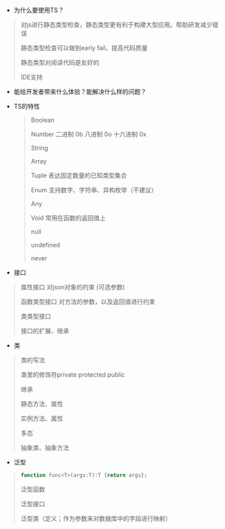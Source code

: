 + 为什么要使用TS？

> 对js进行静态类型检查，静态类型更有利于构建大型应用。帮助研发减少错误
>
> 静态类型检查可以做到early fail，提高代码质量
>
> 静态类型对阅读代码是友好的
>
> IDE支持

+ 能给开发者带来什么体验？能解决什么样的问题？

+ TS的特性

  > Boolean
  >
  > Number 二进制 0b 八进制 0o 十六进制 0x
  >
  > String
  >
  > Array
  >
  > Tuple 表达固定数量的已知类型集合
  >
  > Enum 支持数字、字符串、异构枚举（不建议）
  >
  > Any
  >
  > Void 常用在函数的返回值上
  >
  > null
  >
  > undefined
  >
  > never

+ 接口

> 属性接口    对json对象的约束 (可选参数)
>
> 函数类型接口  对方法的参数，以及返回值进行约束
>
> 类类型接口
>
> 接口的扩展、继承
>
> 

+ 类

> 类的写法
>
> 类里的修饰符private protected public
>
> 继承
>
> 静态方法、属性
>
> 实例方法、属性
>
> 多态
>
> 抽象类、抽象方法

+ 泛型

> ```js
> function func<T>(args:T):T {return args};
> ```
>
> 泛型函数
>
> 泛型接口
>
> 泛型类（定义；作为参数来对数据库中的字段进行映射）
>
> 